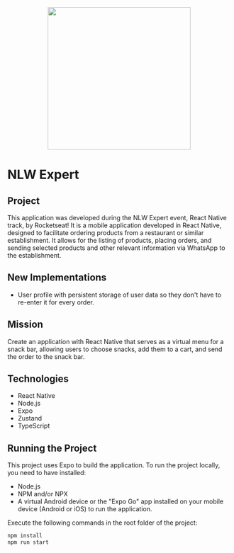 <div align="center"> 
  <a href="https://rocketseat.com.br/">
    <img
      src="https://rocketseat.com.br/_next/static/images/logo-dark.svg"
      width="322"
      height="auto"
    />
  </a>
</div>

# NLW Expert

## Project
This application was developed during the NLW Expert event, React Native track, by Rocketseat! It is a mobile application developed in React Native, designed to facilitate ordering products from a restaurant or similar establishment. It allows for the listing of products, placing orders, and sending selected products and other relevant information via WhatsApp to the establishment.

## New Implementations
- User profile with persistent storage of user data so they don't have to re-enter it for every order.

## Mission
Create an application with React Native that serves as a virtual menu for a snack bar, allowing users to choose snacks, add them to a cart, and send the order to the snack bar.

## Technologies
- React Native
- Node.js
- Expo
- Zustand
- TypeScript

## Running the Project
This project uses Expo to build the application. To run the project locally, you need to have installed:
- Node.js
- NPM and/or NPX
- A virtual Android device or the "Expo Go" app installed on your mobile device (Android or iOS) to run the application.

Execute the following commands in the root folder of the project:
```bash
npm install
npm run start

